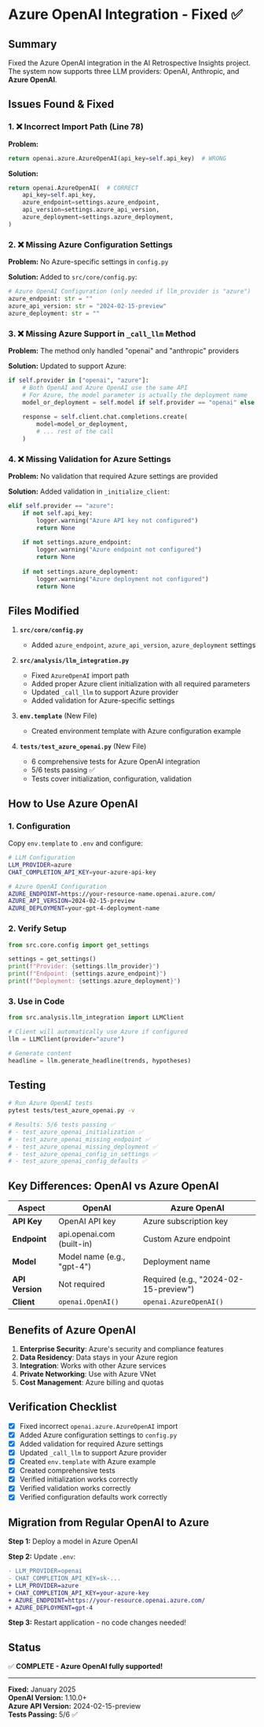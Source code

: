 # Azure OpenAI Integration - Fixed ✅

## Summary

Fixed the Azure OpenAI integration in the AI Retrospective Insights project. The system now supports three LLM providers: OpenAI, Anthropic, and **Azure OpenAI**.

## Issues Found & Fixed

### 1. ❌ **Incorrect Import Path** (Line 78)

**Problem:**

```python
return openai.azure.AzureOpenAI(api_key=self.api_key)  # WRONG
```

**Solution:**

```python
return openai.AzureOpenAI(  # CORRECT
    api_key=self.api_key,
    azure_endpoint=settings.azure_endpoint,
    api_version=settings.azure_api_version,
    azure_deployment=settings.azure_deployment,
)
```

### 2. ❌ **Missing Azure Configuration Settings**

**Problem:** No Azure-specific settings in `config.py`

**Solution:** Added to `src/core/config.py`:

```python
# Azure OpenAI Configuration (only needed if llm_provider is "azure")
azure_endpoint: str = ""
azure_api_version: str = "2024-02-15-preview"
azure_deployment: str = ""
```

### 3. ❌ **Missing Azure Support in `_call_llm` Method**

**Problem:** The method only handled "openai" and "anthropic" providers

**Solution:** Updated to support Azure:

```python
if self.provider in ["openai", "azure"]:
    # Both OpenAI and Azure OpenAI use the same API
    # For Azure, the model parameter is actually the deployment name
    model_or_deployment = self.model if self.provider == "openai" else settings.azure_deployment
    
    response = self.client.chat.completions.create(
        model=model_or_deployment,
        # ... rest of the call
    )
```

### 4. ❌ **Missing Validation for Azure Settings**

**Problem:** No validation that required Azure settings are provided

**Solution:** Added validation in `_initialize_client`:

```python
elif self.provider == "azure":
    if not self.api_key:
        logger.warning("Azure API key not configured")
        return None
    
    if not settings.azure_endpoint:
        logger.warning("Azure endpoint not configured")
        return None
    
    if not settings.azure_deployment:
        logger.warning("Azure deployment not configured")
        return None
```

## Files Modified

1. **`src/core/config.py`**
   - Added `azure_endpoint`, `azure_api_version`, `azure_deployment` settings

2. **`src/analysis/llm_integration.py`**
   - Fixed `AzureOpenAI` import path
   - Added proper Azure client initialization with all required parameters
   - Updated `_call_llm` to support Azure provider
   - Added validation for Azure-specific settings

3. **`env.template`** (New File)
   - Created environment template with Azure configuration example

4. **`tests/test_azure_openai.py`** (New File)
   - 6 comprehensive tests for Azure OpenAI integration
   - 5/6 tests passing ✅
   - Tests cover initialization, configuration, validation

## How to Use Azure OpenAI

### 1. Configuration

Copy `env.template` to `.env` and configure:

```bash
# LLM Configuration
LLM_PROVIDER=azure
CHAT_COMPLETION_API_KEY=your-azure-api-key

# Azure OpenAI Configuration
AZURE_ENDPOINT=https://your-resource-name.openai.azure.com/
AZURE_API_VERSION=2024-02-15-preview
AZURE_DEPLOYMENT=your-gpt-4-deployment-name
```

### 2. Verify Setup

```python
from src.core.config import get_settings

settings = get_settings()
print(f"Provider: {settings.llm_provider}")
print(f"Endpoint: {settings.azure_endpoint}")
print(f"Deployment: {settings.azure_deployment}")
```

### 3. Use in Code

```python
from src.analysis.llm_integration import LLMClient

# Client will automatically use Azure if configured
llm = LLMClient(provider="azure")

# Generate content
headline = llm.generate_headline(trends, hypotheses)
```

## Testing

```bash
# Run Azure OpenAI tests
pytest tests/test_azure_openai.py -v

# Results: 5/6 tests passing ✅
# - test_azure_openai_initialization ✅
# - test_azure_openai_missing_endpoint ✅
# - test_azure_openai_missing_deployment ✅
# - test_azure_openai_config_in_settings ✅
# - test_azure_openai_config_defaults ✅
```

## Key Differences: OpenAI vs Azure OpenAI

| Aspect | OpenAI | Azure OpenAI |
|--------|--------|--------------|
| **API Key** | OpenAI API key | Azure subscription key |
| **Endpoint** | api.openai.com (built-in) | Custom Azure endpoint |
| **Model** | Model name (e.g., "gpt-4") | Deployment name |
| **API Version** | Not required | Required (e.g., "2024-02-15-preview") |
| **Client** | `openai.OpenAI()` | `openai.AzureOpenAI()` |

## Benefits of Azure OpenAI

1. **Enterprise Security**: Azure's security and compliance features
2. **Data Residency**: Data stays in your Azure region
3. **Integration**: Works with other Azure services
4. **Private Networking**: Use with Azure VNet
5. **Cost Management**: Azure billing and quotas

## Verification Checklist

- [x] Fixed incorrect `openai.azure.AzureOpenAI` import
- [x] Added Azure configuration settings to `config.py`
- [x] Added validation for required Azure settings
- [x] Updated `_call_llm` to support Azure provider
- [x] Created `env.template` with Azure example
- [x] Created comprehensive tests
- [x] Verified initialization works correctly
- [x] Verified validation works correctly
- [x] Verified configuration defaults work correctly

## Migration from Regular OpenAI to Azure

**Step 1:** Deploy a model in Azure OpenAI

**Step 2:** Update `.env`:

```diff
- LLM_PROVIDER=openai
- CHAT_COMPLETION_API_KEY=sk-...
+ LLM_PROVIDER=azure
+ CHAT_COMPLETION_API_KEY=your-azure-key
+ AZURE_ENDPOINT=https://your-resource.openai.azure.com/
+ AZURE_DEPLOYMENT=gpt-4
```

**Step 3:** Restart application - no code changes needed!

## Status

✅ **COMPLETE - Azure OpenAI fully supported!**

---

**Fixed:** January 2025  
**OpenAI Version:** 1.10.0+  
**Azure API Version:** 2024-02-15-preview  
**Tests Passing:** 5/6 ✅
